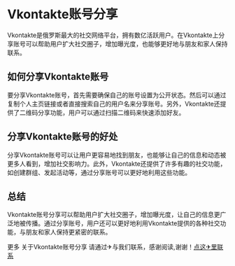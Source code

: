 # Vkontakte账号分享

Vkontakte是俄罗斯最大的社交网络平台，拥有数亿活跃用户。在Vkontakte上分享账号可以帮助用户扩大社交圈子，增加曝光度，也能够更好地与朋友和家人保持联系。

## 如何分享Vkontakte账号

要分享Vkontakte账号，首先需要确保自己的账号设置为公开状态。然后可以通过复制个人主页链接或者直接搜索自己的用户名来分享账号。另外，Vkontakte还提供了二维码分享功能，用户可以通过扫描二维码来快速添加好友。

## 分享Vkontakte账号的好处

分享Vkontakte账号可以让用户更容易地找到朋友，也能够让自己的信息和动态被更多人看到，增加社交影响力。此外，Vkontakte还提供了许多有趣的社交功能，如创建群组、发起活动等，通过分享账号可以更好地利用这些功能。

## 总结

Vkontakte账号分享可以帮助用户扩大社交圈子，增加曝光度，让自己的信息更广泛地被传播。通过分享账号，用户还可以更好地利用Vkontakte提供的各种社交功能，与朋友和家人保持更紧密的联系。

更多 关于Vkontakte账号分享 请通过✈与我们联系，感谢阅读,谢谢！[点这✈里联系](https://sms.k02.cc)